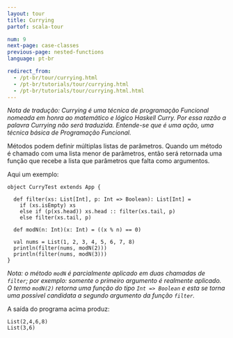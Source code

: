 ```yaml
---
layout: tour
title: Currying
partof: scala-tour

num: 9
next-page: case-classes
previous-page: nested-functions
language: pt-br

redirect_from:
  - /pt-br/tour/currying.html
  - /pt-br/tutorials/tour/currying.html
  - /pt-br/tutorials/tour/currying.html.html
---
```


_Nota de tradução: Currying é uma técnica de programação Funcional nomeada em honra ao matemático e lógico Haskell Curry. Por essa razão a palavra Currying não será traduzida. Entende-se que é uma ação, uma técnica básica de Programação Funcional._

Métodos podem definir múltiplas listas de parâmetros. Quando um método é chamado com uma lista menor de parâmetros, então será retornada uma função que recebe a lista que parâmetros que falta como argumentos.

Aqui um exemplo:

```tut
object CurryTest extends App {

  def filter(xs: List[Int], p: Int => Boolean): List[Int] =
    if (xs.isEmpty) xs
    else if (p(xs.head)) xs.head :: filter(xs.tail, p)
    else filter(xs.tail, p)

  def modN(n: Int)(x: Int) = ((x % n) == 0)

  val nums = List(1, 2, 3, 4, 5, 6, 7, 8)
  println(filter(nums, modN(2)))
  println(filter(nums, modN(3)))
}
```

_Nota: o método `modN` é parcialmente aplicado em duas chamadas de `filter`; por exemplo: somente o primeiro argumento é realmente aplicado. O termo `modN(2)` retorna uma função do tipo `Int => Boolean` e esta se torna uma possível candidata a segundo argumento da função `filter`._

A saída do programa acima produz:

```
List(2,4,6,8)
List(3,6)
```
